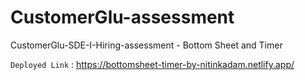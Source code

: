 # CustomerGlu-assessment
CustomerGlu-SDE-I-Hiring-assessment - Bottom Sheet and Timer 

`Deployed Link` : https://bottomsheet-timer-by-nitinkadam.netlify.app/
